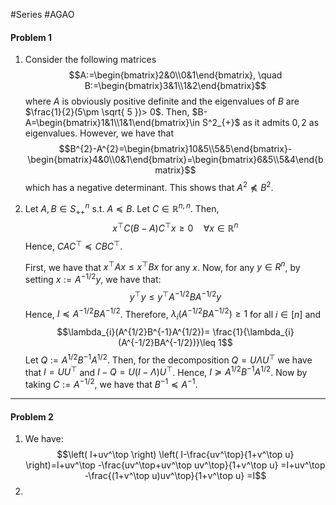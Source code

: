 #Series #AGAO 

#### Problem 1
1. Consider the following matrices
$$A:=\begin{bmatrix}2&0\\0&1\end{bmatrix}, \quad B:=\begin{bmatrix}3&1\\1&2\end{bmatrix}$$where $A$ is obviously positive definite and the eigenvalues of $B$ are $\frac{1}{2}(5\pm \sqrt{ 5 })> 0$.
Then, $B-A=\begin{bmatrix}1&1\\1&1\end{bmatrix}\in S^2_{+}$ as it admits $0,2$ as eigenvalues. However, we have that $$B^{2}-A^{2}=\begin{bmatrix}10&5\\5&5\end{bmatrix}-\begin{bmatrix}4&0\\0&1\end{bmatrix}=\begin{bmatrix}6&5\\5&4\end{bmatrix}$$which has a negative determinant. This shows that $A^{2}\not\preceq B^{2}$.
1. Let $A,B\in S^n_{++}$ s.t. $A\preceq B$. Let $C\in \mathbb{R}^{n,n}$. Then, $$x^\top C(B-A)C^\top x\geq 0\quad \forall x\in \mathbb{R}^{n}$$Hence, $CAC^\top \preceq CBC^\top$.
   
   First, we have that $x^\top A x\leq x^\top B x$ for any $x$. Now, for any $y\in R^n$, by setting $x:= A^{-1/2}y$, we have that: $$y^\top y\leq y^\top A^{-1 /2}BA^{-1/2} y$$Hence, $I\preceq A^{-1/2}BA^{-1/2}$. Therefore, $\lambda_{i}(A^{-1/2}BA^{-1/2})\geq 1$ for all $i\in[n]$ and $$\lambda_{i}(A^{1/2}B^{-1}A^{1/2})= \frac{1}{\lambda_{i}(A^{-1/2}BA^{-1/2})}\leq 1$$Let $Q:= A^{1/2}B^{-1}A^{1/2}$. Then, for the decomposition $Q=U\Lambda U^\top$ we have that $I=UU^\top$ and $I-Q=U(I-\Lambda)U^\top$. Hence, $I\succeq A^{1/2}B^{-1}A^{1/2}$. Now by taking $C:= A^{-1/2}$, we have that $B^{-1}\preceq A^{-1}$.
---
#### Problem 2
1. We have: $$\left( I+uv^\top \right) \left( I-\frac{uv^\top}{1+v^\top u} \right)=I+uv^\top -\frac{uv^\top+uv^\top uv^\top}{1+v^\top u} =I+uv^\top -\frac{(1+v^\top u)uv^\top}{1+v^\top u} =I$$
2. 